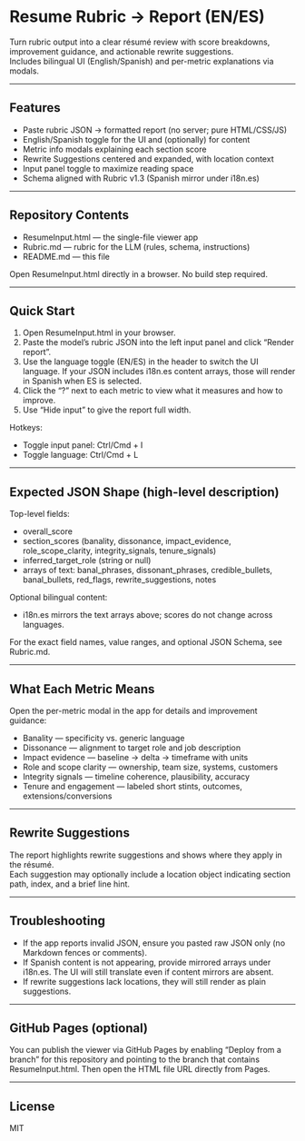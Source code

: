 # Resume Rubric → Report (EN/ES)

Turn rubric output into a clear résumé review with score breakdowns, improvement guidance, and actionable rewrite suggestions.  
Includes bilingual UI (English/Spanish) and per-metric explanations via modals.

---

## Features

- Paste rubric JSON → formatted report (no server; pure HTML/CSS/JS)
- English/Spanish toggle for the UI and (optionally) for content
- Metric info modals explaining each section score
- Rewrite Suggestions centered and expanded, with location context
- Input panel toggle to maximize reading space
- Schema aligned with Rubric v1.3 (Spanish mirror under i18n.es)

---

## Repository Contents

- ResumeInput.html — the single-file viewer app
- Rubric.md — rubric for the LLM (rules, schema, instructions)
- README.md — this file

Open ResumeInput.html directly in a browser. No build step required.

---

## Quick Start

1. Open ResumeInput.html in your browser.
2. Paste the model’s rubric JSON into the left input panel and click “Render report”.
3. Use the language toggle (EN/ES) in the header to switch the UI language. If your JSON includes i18n.es content arrays, those will render in Spanish when ES is selected.
4. Click the “?” next to each metric to view what it measures and how to improve.
5. Use “Hide input” to give the report full width.

Hotkeys:
- Toggle input panel: Ctrl/Cmd + I
- Toggle language: Ctrl/Cmd + L

---

## Expected JSON Shape (high-level description)

Top-level fields:
- overall_score
- section_scores (banality, dissonance, impact_evidence, role_scope_clarity, integrity_signals, tenure_signals)
- inferred_target_role (string or null)
- arrays of text: banal_phrases, dissonant_phrases, credible_bullets, banal_bullets, red_flags, rewrite_suggestions, notes

Optional bilingual content:
- i18n.es mirrors the text arrays above; scores do not change across languages.

For the exact field names, value ranges, and optional JSON Schema, see Rubric.md.

---

## What Each Metric Means

Open the per-metric modal in the app for details and improvement guidance:
- Banality — specificity vs. generic language
- Dissonance — alignment to target role and job description
- Impact evidence — baseline → delta → timeframe with units
- Role and scope clarity — ownership, team size, systems, customers
- Integrity signals — timeline coherence, plausibility, accuracy
- Tenure and engagement — labeled short stints, outcomes, extensions/conversions

---

## Rewrite Suggestions

The report highlights rewrite suggestions and shows where they apply in the résumé.  
Each suggestion may optionally include a location object indicating section path, index, and a brief line hint.

---

## Troubleshooting

- If the app reports invalid JSON, ensure you pasted raw JSON only (no Markdown fences or comments).
- If Spanish content is not appearing, provide mirrored arrays under i18n.es. The UI will still translate even if content mirrors are absent.
- If rewrite suggestions lack locations, they will still render as plain suggestions.

---

## GitHub Pages (optional)

You can publish the viewer via GitHub Pages by enabling “Deploy from a branch” for this repository and pointing to the branch that contains ResumeInput.html. Then open the HTML file URL directly from Pages.

---

## License

MIT

